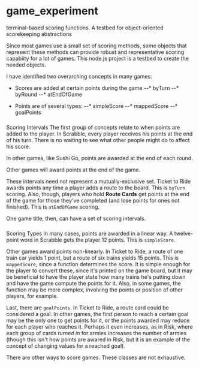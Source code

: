 # game_experiment
terminal-based scoring functions. A testbed for object-oriented scorekeeping abstractions

Since most games use a small set of scoring methods, some objects that represent these methods can provide robust and representative scoring capabiity for a lot of games.
This node.js project is a testbed to create the needed objects.

I have identified two overarching concepts in many games:
* Scores are added at certain points during the game
--* byTurn
--* byRound
--* atEndOfGame

* Points are of several types:
--* simpleScore
--* mappedScore
--* goalPoints
###
Scoring Intervals
The first group of concepts relate to when points are added to the player. In Scrabble, every player receives his points at the end of his turn. There is no waiting to see what other people might do to affect his score.

In other games, like Sushi Go, points are awarded at the end of each round. 

Other games will award points at the end of the game.

These intervals need not represent a mutually-exclusive set. Ticket to Ride awards points any time a player adds a route to the board. This is `byTurn` scoring. Also, though, players who hold **Route Cards** get points at the end of the game for those they've completed (and lose points for ones not finished). This is `atEndOfGame` scoring.

One game title, then, can have a set of scoring intervals.

###
Scoring Types
In many cases, points are awarded in a linear way. A twelve-point word in Scrabble gets the player 12 points. This is `simpleScore`.

Other games award points non-linearly. In Ticket to Ride, a route of one train car yields 1 point, but a route of six trains yields 15 points. This is `mappedScore`, since a function determines the score. It is simple enough for the player to convert these, since it's printed on the game board, but it may be beneficial to have the player state how many trains he's putting down and have the game compute the points for it. Also, in some games, the function may be more complex, involving the points or position of other players, for example. 

Last, there are `goalPoints`. In Ticket to Ride, a route card could be considered a goal. In other games, the first person to reach a certain goal may be the only one to get points for it, or the points awarded may reduce for each player who reaches it. Perhaps it even increases, as in Risk, where each group of cards *turned in* for armies increases the number of armies (though this isn't how points are awared in Risk, but it is an example of the concept of changing values for a reached goal).

There are other ways to score games. These classes are not exhaustive.
